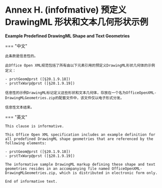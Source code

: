 # Annex H. (infofmative) 预定义 DrawingML 形状和文本几何形状示例

**Example Predefined DrawingML Shape and Text Geometries**

=== "中文"

    此条款是信息性的。
    
    此Office Open XML规范包括了所有由以下元素引用的预定义DrawingML形状几何体的示例定义：
    
    - prstGeom@prst ([§20.1.9.18])
    - prstTxWarp@prst ([§20.1.9.19])
    
    信息性的示例DrawingML标记定义这些形状和文本几何体，存放在一个名为OfficeOpenXML-DrawingMLGeometries.zip的配套文件中，该文件仅以电子形式分发。
    
    信息性文本结束。

=== "英文"

    This clause is informative.

    This Office Open XML specification includes an example definition for all predefined DrawingML shape geometries that are referenced by the following elements:
    
    - prstGeom@prst ([§20.1.9.18])
    - prstTxWarp@prst ([§20.1.9.19])
    
    The informative sample DrawingML markup defining these shape and text geometries resides in an accompanying file named OfficeOpenXML-DrawingMLGeometries.zip, which is distributed in electronic form only.
    
    End of informative text.

[§20.1.9.18]: ./chapter20/main/shape_definitions.md#201918-prstgeom-预设几何形状
[§20.1.9.19]: ./chapter20/main/shape_definitions.md#201919-prsttxwarp-预设文本变形